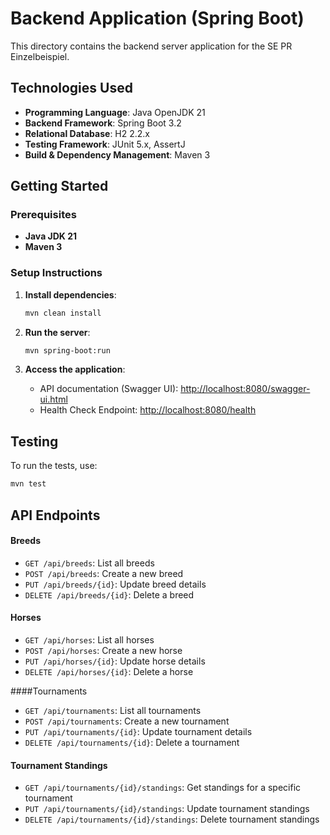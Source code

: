 # Backend Application (Spring Boot)

This directory contains the backend server application for the SE PR Einzelbeispiel.

## Technologies Used
- **Programming Language**: Java OpenJDK 21
- **Backend Framework**: Spring Boot 3.2
- **Relational Database**: H2 2.2.x
- **Testing Framework**: JUnit 5.x, AssertJ
- **Build & Dependency Management**: Maven 3

## Getting Started
### Prerequisites
- **Java JDK 21**
- **Maven 3**

### Setup Instructions
1. **Install dependencies**:
    ```bash
    mvn clean install
    ```

2. **Run the server**:
    ```bash
    mvn spring-boot:run
    ```

3. **Access the application**:
   - API documentation (Swagger UI): [http://localhost:8080/swagger-ui.html](http://localhost:8080/swagger-ui.html)
   - Health Check Endpoint: [http://localhost:8080/health](http://localhost:8080/health)

## Testing
To run the tests, use:
```bash
mvn test
```

## API Endpoints
#### Breeds
- `GET /api/breeds`: List all breeds
- `POST /api/breeds`: Create a new breed
- `PUT /api/breeds/{id}`: Update breed details
- `DELETE /api/breeds/{id}`: Delete a breed
  
#### Horses
- `GET /api/horses`: List all horses
- `POST /api/horses`: Create a new horse
- `PUT /api/horses/{id}`: Update horse details
- `DELETE /api/horses/{id}`: Delete a horse

####Tournaments
- `GET /api/tournaments`: List all tournaments
- `POST /api/tournaments`: Create a new tournament
- `PUT /api/tournaments/{id}`: Update tournament details
- `DELETE /api/tournaments/{id}`: Delete a tournament
  
#### Tournament Standings
- `GET /api/tournaments/{id}/standings`: Get standings for a specific tournament
- `PUT /api/tournaments/{id}/standings`: Update tournament standings
- `DELETE /api/tournaments/{id}/standings`: Delete tournament standings

